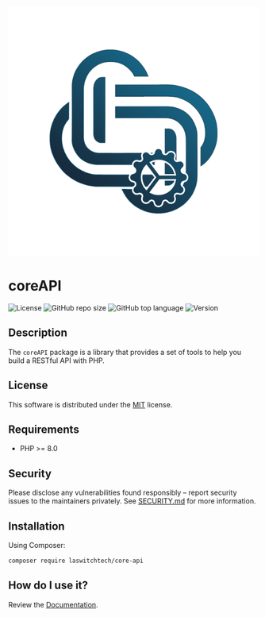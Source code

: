 <p align="center"><img src="dist/img/logo.png" /></p>

# coreAPI
![License](https://img.shields.io/github/license/LaswitchTech/coreAPI?style=for-the-badge)
![GitHub repo size](https://img.shields.io/github/repo-size/LaswitchTech/coreAPI?style=for-the-badge&logo=github)
![GitHub top language](https://img.shields.io/github/languages/top/LaswitchTech/coreAPI?style=for-the-badge)
![Version](https://img.shields.io/github/v/release/LaswitchTech/coreAPI?label=Version&style=for-the-badge)

## Description
The `coreAPI` package is a library that provides a set of tools to help you build a RESTful API with PHP.

## License
This software is distributed under the [MIT](LICENSE) license.

## Requirements
* PHP >= 8.0

## Security
Please disclose any vulnerabilities found responsibly – report security issues to the maintainers privately. See [SECURITY.md](SECURITY.md) for more information.

## Installation
Using Composer:
```sh
composer require laswitchtech/core-api
```

## How do I use it?
Review the [Documentation](docs/).
